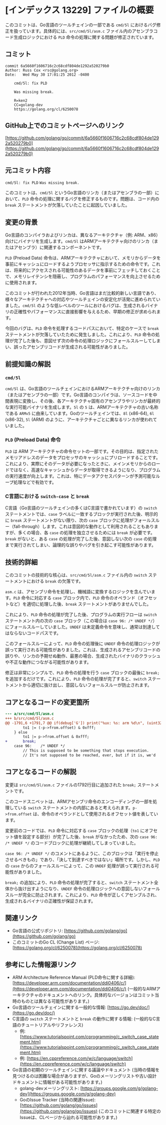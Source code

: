 # [インデックス 13229] ファイルの概要

このコミットは、Go言語のツールチェインの一部である `cmd/5l` におけるバグ修正を扱っています。具体的には、`src/cmd/5l/asm.c` ファイル内のアセンブラコード生成ロジックにおける `PLD` 命令の処理に関する問題が修正されています。

## コミット

```
commit 6a5660f1606716c2c68cdf804de1292a520279b0
Author: Russ Cox <rsc@golang.org>
Date:   Wed May 30 17:01:25 2012 -0400

    cmd/5l: fix PLD
    
    Was missing break.
    
    R=ken2
    CC=golang-dev
    https://golang.org/cl/6250078
```

## GitHub上でのコミットページへのリンク

[https://github.com/golang/go/commit/6a5660f1606716c2c68cdf804de1292a520279b0](https://github.com/golang/go/commit/6a5660f1606716c2c68cdf804de1292a520279b0)

## 元コミット内容

`cmd/5l: fix PLD`
`Was missing break.`

このコミットは、`cmd/5l` というGo言語のリンカ（またはアセンブラの一部）において、`PLD` 命令の処理に関するバグを修正するものです。問題は、コード内の `break` ステートメントが欠落していたことに起因していました。

## 変更の背景

Go言語のコンパイラおよびリンカは、異なるアーキテクチャ（例: ARM、x86）向けにバイナリを生成します。`cmd/5l` はARMアーキテクチャ向けのリンカ（またはアセンブラ）に関連するコンポーネントです。

`PLD` (Preload Data) 命令は、ARMアーキテクチャにおいて、メモリからデータを事前にキャッシュにロードするようプロセッサに指示するための命令です。これは、将来的にアクセスされる可能性のあるデータを事前にフェッチしておくことで、メモリレイテンシを隠蔽し、プログラムのパフォーマンスを向上させるために使用されます。

このコミットが行われた2012年当時、Go言語はまだ比較的新しい言語であり、様々なアーキテクチャへの対応やツールチェインの安定化が活発に進められていました。`cmd/5l` のような低レベルのツールにおけるバグは、生成されるバイナリの正確性やパフォーマンスに直接影響を与えるため、早期の修正が求められます。

今回のバグは、`PLD` 命令を処理するコードパスにおいて、特定のケースで `break` ステートメントが欠落していたために発生しました。これにより、`PLD` 命令の処理が完了した後も、意図せず次の命令の処理ロジックにフォールスルーしてしまい、誤ったアセンブリコードが生成される可能性がありました。

## 前提知識の解説

### `cmd/5l`

`cmd/5l` は、Go言語のツールチェインにおけるARMアーキテクチャ向けのリンカ（またはアセンブラの一部）です。Go言語のコンパイラは、ソースコードを中間表現に変換し、その後、各アーキテクチャ固有のアセンブラやリンカが最終的な実行可能バイナリを生成します。`5l` の `5` は、ARMアーキテクチャの古い名称である `ARMv5` に由来しています。Goのツールチェインでは、`8l` (x86-64), `6l` (x86-32), `5l` (ARM) のように、アーキテクチャごとに異なるリンカが使われていました。

### `PLD` (Preload Data) 命令

`PLD` は ARM アーキテクチャの命令セットの一部です。その目的は、指定されたメモリアドレスのデータをプロセッサのキャッシュにプリロードすることです。これにより、実際にそのデータが必要になったときに、メインメモリからのロードではなく、高速なキャッシュからデータが取得できるようになり、プログラムの実行速度が向上します。これは、特にデータアクセスパターンが予測可能なループ処理などで有効です。

### C言語における `switch-case` と `break`

C言語（Go言語のツールチェインの多くはC言語で書かれています）の `switch` ステートメントでは、`case` ラベルに一致するブロックが実行された後、明示的に `break` ステートメントがない限り、次の `case` ブロックに処理がフォールスルー（fall-through）します。これは意図的な動作として利用されることもありますが、多くの場合、各 `case` の処理を独立させるためには `break` が必要です。`break` がないと、ある `case` の処理が完了した後、意図しない次の `case` の処理まで実行されてしまい、論理的な誤りやバグを引き起こす可能性があります。

## 技術的詳細

このコミットの技術的な核心は、`src/cmd/5l/asm.c` ファイル内の `switch` ステートメントにおける `break` の欠落です。

`asm.c` は、アセンブリ命令を処理し、機械語に変換するロジックを含んでいます。`PLD` 命令に対応する `case` ブロック内で、`PLD` 命令のオペランド（オフセットなど）を適切に処理した後、`break` ステートメントがありませんでした。

これにより、`PLD` 命令の処理が完了した後、プログラムの実行フローは `switch` ステートメント内の次の `case` ブロック（この場合は `case 96: /* UNDEF */`）にフォールスルーしていました。`UNDEF` は未定義命令を意味し、通常は到達してはならないコードパスです。

このフォールスルーによって、`PLD` 命令の処理後に `UNDEF` 命令の処理ロジックが誤って実行される可能性がありました。これは、生成されるアセンブリコードの誤りや、リンカの予期せぬ動作、最悪の場合、生成されたバイナリのクラッシュや不正な動作につながる可能性があります。

修正は非常にシンプルで、`PLD` 命令の処理を行う `case` ブロックの最後に `break;` を追加するだけです。これにより、`PLD` 命令の処理が完了すると、`switch` ステートメントから適切に抜け出し、意図しないフォールスルーが防止されます。

## コアとなるコードの変更箇所

```diff
--- a/src/cmd/5l/asm.c
+++ b/src/cmd/5l/asm.c
@@ -1791,6 +1791,7 @@ if(debug['G']) print("%ux: %s: arm %d\n", (uint32)(p->pc), p->from.sym->name, p-
  		to1 |= (-p->from.offset) & 0xfff;
  	} else
  		to1 |= p->from.offset & 0xfff;
+		break;
  	case 96:	/* UNDEF */
  		// This is supposed to be something that stops execution.
  		// It's not supposed to be reached, ever, but if it is, we'd
```

## コアとなるコードの解説

変更は `src/cmd/5l/asm.c` ファイルの1792行目に追加された `break;` ステートメントです。

このコードスニペットは、ARMアセンブリ命令のエンコーディングの一部を処理している `switch` ステートメントの内部にあると考えられます。`p->from.offset` は、命令のオペランドとして使用されるオフセット値を表しています。

変更前のコードでは、`PLD` 命令に対応する `case` ブロックの処理（`to1` にオフセット値を設定する部分）が完了した後、`break` がなかったため、次の `case 96: /* UNDEF */` のコードブロックに処理が継続してしまっていました。

`case 96: /* UNDEF */` のコメントにあるように、このブロックは「実行を停止させるべきもの」であり、「決して到達すべきではない」場所です。しかし、`PLD` の `case` からのフォールスルーによって、この `UNDEF` 処理が誤って実行される可能性がありました。

`break;` の追加により、`PLD` 命令の処理が完了すると、`switch` ステートメント全体から抜け出すようになり、`UNDEF` 命令の処理ロジックへの意図しないフォールスルーが完全に防止されます。これにより、`PLD` 命令が正しくアセンブルされ、生成されるバイナリの正確性が保証されます。

## 関連リンク

*   Go言語の公式リポジトリ: [https://github.com/golang/go](https://github.com/golang/go)
*   このコミットのGo CL (Change List) ページ: [https://golang.org/cl/6250078](https://golang.org/cl/6250078)

## 参考にした情報源リンク

*   ARM Architecture Reference Manual (PLD命令に関する詳細): [https://developer.arm.com/documentation/ddi0406/c/](https://developer.arm.com/documentation/ddi0406/c/) (一般的なARMアーキテクチャのドキュメントへのリンク。具体的なバージョンはコミット当時のものとは異なる可能性があります。)
*   Go言語のツールチェインに関する一般的な情報: [https://go.dev/doc/](https://go.dev/doc/)
*   C言語の `switch` ステートメントと `break` の動作に関する情報: (一般的なC言語のチュートリアルやリファレンス)
    *   例: [https://www.tutorialspoint.com/cprogramming/c_switch_case_statement.htm](https://www.tutorialspoint.com/cprogramming/c_switch_case_statement.htm)
    *   例: [https://en.cppreference.com/w/c/language/switch](https://en.cppreference.com/w/c/language/switch)
*   Go言語の初期のツールチェインに関する議論やドキュメント (当時の情報を見つけるのは困難な場合がありますが、Goのメーリングリストや古い設計ドキュメントに情報がある可能性があります。)
    *   golang-devメーリングリスト: [https://groups.google.com/g/golang-dev](https://groups.google.com/g/golang-dev)
    *   GoのIssue Tracker (当時の関連Issue): [https://github.com/golang/go/issues](https://github.com/golang/go/issues) (このコミットに関連する特定のIssueは、CLページから辿れる可能性があります。)
